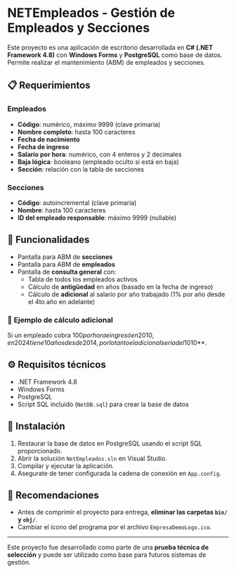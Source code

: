 # NETEmpleados - Gestión de Empleados y Secciones

Este proyecto es una aplicación de escritorio desarrollada en **C# (.NET Framework 4.8)** con **Windows Forms** y **PostgreSQL** como base de datos. Permite realizar el mantenimiento (ABM) de empleados y secciones.

## 📋 Requerimientos

### Empleados
- **Código**: numérico, máximo 9999 (clave primaria)
- **Nombre completo**: hasta 100 caracteres
- **Fecha de nacimiento**
- **Fecha de ingreso**
- **Salario por hora**: numérico, con 4 enteros y 2 decimales
- **Baja lógica**: booleano (empleado oculto si está en baja)
- **Sección**: relación con la tabla de secciones

### Secciones
- **Código**: autoincremental (clave primaria)
- **Nombre**: hasta 100 caracteres
- **ID del empleado responsable**: máximo 9999 (nullable)

## 🧩 Funcionalidades

- Pantalla para ABM de **secciones**
- Pantalla para ABM de **empleados**
- Pantalla de **consulta general** con:
  - Tabla de todos los empleados activos
  - Cálculo de **antigüedad** en años (basado en la fecha de ingreso)
  - Cálculo de **adicional** al salario por año trabajado (1% por año desde el 4to año en adelante)

### 🧮 Ejemplo de cálculo adicional
Si un empleado cobra $100 por hora e ingresó en 2010, en 2024 tiene 10 años desde 2014, por lo tanto el adicional sería del 10%, es decir **$10**.

## ⚙️ Requisitos técnicos

- .NET Framework 4.8
- Windows Forms
- PostgreSQL
- Script SQL incluido (`NetDB.sql`) para crear la base de datos

## 🚀 Instalación

1. Restaurar la base de datos en PostgreSQL usando el script SQL proporcionado.
2. Abrir la solución `NetEmpleados.sln` en Visual Studio.
3. Compilar y ejecutar la aplicación.
4. Asegurate de tener configurada la cadena de conexión en `App.config`.

## 🧼 Recomendaciones

- Antes de comprimir el proyecto para entrega, **eliminar las carpetas `bin/` y `obj/`**.
- Cambiar el ícono del programa por el archivo `EmpresaDemoLogo.ico`.

---

Este proyecto fue desarrollado como parte de una **prueba técnica de selección** y puede ser utilizado como base para futuros sistemas de gestión.
